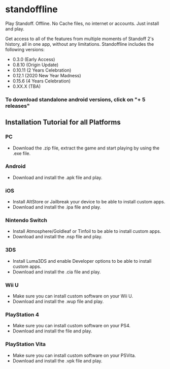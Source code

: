 # standoffline
Play Standoff. Offline. No Cache files, no internet or accounts. Just install and play.

Get access to all of the features from multiple moments of Standoff 2's history, all in one app, without any limitations.
Standoffline includes the following versions:
- 0.3.0 (Early Access)
- 0.8.10 (Origin Update)
- 0.10.11 (2 Years Celebration)
- 0.12.1 (2020 New Year Madness)
- 0.15.6 (4 Years Celebration)
- 0.XX.X (TBA)

### To download standalone android versions, click on "+ 5 releases"

## Installation Tutorial for all Platforms
### PC
- Download the .zip file, extract the game and start playing by using the .exe file.
### Android
- Download and install the .apk file and play.
### iOS
- Install AltStore or Jailbreak your device to be able to install custom apps.
- Download and install the .ipa file and play.
### Nintendo Switch
- Install Atmosphere/Goldleaf or Tinfoil to be able to install custom apps.
- Download and install the .nsp file and play.
### 3DS
- Install Luma3DS and enable Developer options to be able to install custom apps.
- Download and install the .cia file and play.
### Wii U
- Make sure you can install custom software on your Wii U.
- Download and install the .wup file and play.
### PlayStation 4
- Make sure you can install custom software on your PS4.
- Download and install the file and play.
### PlayStation Vita
- Make sure you can install custom software on your PSVita.
- Download and install the .vpk file and play.
